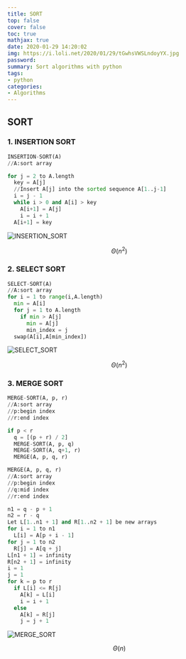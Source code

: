 ```yaml
---
title: SORT
top: false
cover: false
toc: true
mathjax: true
date: 2020-01-29 14:20:02
img: https://i.loli.net/2020/01/29/tGwhsVWSLndoyYX.jpg
password:
summary: Sort algorithms with python
tags:
- python
categories:
- Algorithms
---
```


## SORT

### 1. INSERTION SORT

```python
INSERTION-SORT(A)
//A:sort array

for j = 2 to A.length
  key = A[j]
  //Insert A[j] into the sorted sequence A[1..j-1]
  i = j - 1
  while i > 0 and A[i] > key
    A[i+1] = A[j]
    i = i + 1
  A[i+1] = key
```

![INSERTION_SORT](INSERTION_SORT.gif) 

$$ \Theta (n^2) $$

### 2. SELECT SORT

```python
SELECT-SORT(A)
//A:sort array
for i = 1 to range(i,A.length)
  min = A[i]
  for j = 1 to A.length
    if min > A[j]
      min = A[j]
      min_index = j
  swap(A[i],A[min_index])
```

![SELECT_SORT](SELECT_SORT.gif) 

$$ \Theta (n^2) $$

### 3. MERGE SORT

```python
MERGE-SORT(A, p, r)
//A:sort array
//p:begin index
//r:end index

if p < r
  q = [(p + r) / 2]
  MERGE-SORT(A, p, q)
  MERGE-SORT(A, q+1, r)
  MERGE(A, p, q, r)

MERGE(A, p, q, r)
//A:sort array
//p:begin index
//q:mid index
//r:end index

n1 = q - p + 1
n2 = r - q
Let L[1..n1 + 1] and R[1..n2 + 1] be new arrays
for i = 1 to n1
  L[i] = A[p + i - 1]
for j = 1 to n2
  R[j] = A[q + j]
L[n1 + 1] = infinity
R[n2 + 1] = infinity
i = 1
j = 1
for k = p to r
  if L[i] <= R[j]
    A[k] = L[i]
    i = i + 1
  else
    A[k] = R[j]
    j = j + 1
```

![MERGE_SORT](MERGE_SORT.gif) 

$$ \Theta (n) $$
